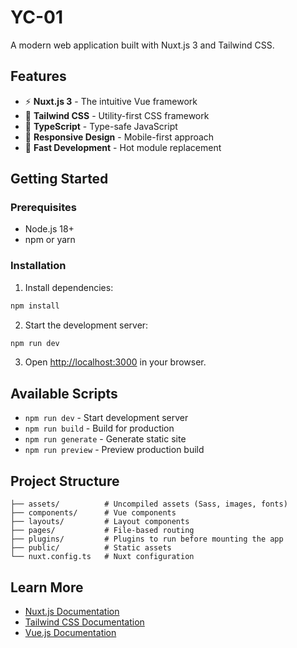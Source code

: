 # YC-01

A modern web application built with Nuxt.js 3 and Tailwind CSS.

## Features

- ⚡ **Nuxt.js 3** - The intuitive Vue framework
- 🎨 **Tailwind CSS** - Utility-first CSS framework
- 🔷 **TypeScript** - Type-safe JavaScript
- 📱 **Responsive Design** - Mobile-first approach
- 🚀 **Fast Development** - Hot module replacement

## Getting Started

### Prerequisites

- Node.js 18+
- npm or yarn

### Installation

1. Install dependencies:

```bash
npm install
```

2. Start the development server:

```bash
npm run dev
```

3. Open [http://localhost:3000](http://localhost:3000) in your browser.

## Available Scripts

- `npm run dev` - Start development server
- `npm run build` - Build for production
- `npm run generate` - Generate static site
- `npm run preview` - Preview production build

## Project Structure

```
├── assets/          # Uncompiled assets (Sass, images, fonts)
├── components/      # Vue components
├── layouts/         # Layout components
├── pages/           # File-based routing
├── plugins/         # Plugins to run before mounting the app
├── public/          # Static assets
└── nuxt.config.ts   # Nuxt configuration
```

## Learn More

- [Nuxt.js Documentation](https://nuxt.com/docs)
- [Tailwind CSS Documentation](https://tailwindcss.com/docs)
- [Vue.js Documentation](https://vuejs.org/guide/)
